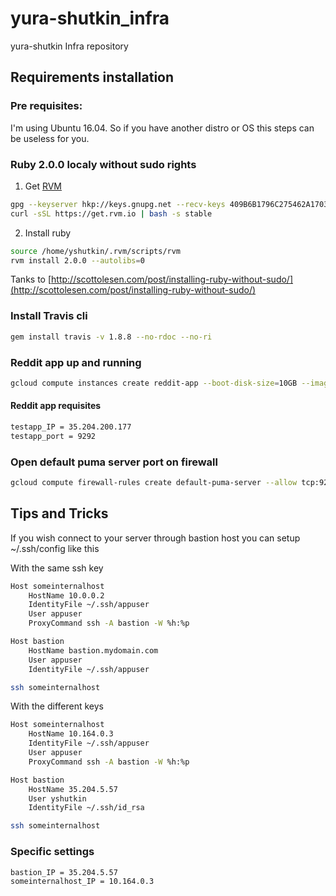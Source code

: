 # yura-shutkin_infra
yura-shutkin Infra repository

## Requirements installation

### Pre requisites:

I'm using Ubuntu 16.04. So if you have another distro or OS this steps can be useless for you.

### Ruby 2.0.0 localy without sudo rights

1. Get [RVM](http://rvm.io/)
```bash
gpg --keyserver hkp://keys.gnupg.net --recv-keys 409B6B1796C275462A1703113804BB82D39DC0E3 7D2BAF1CF37B13E2069D6956105BD0E739499BDB
curl -sSL https://get.rvm.io | bash -s stable
```
2. Install ruby
```bash
source /home/yshutkin/.rvm/scripts/rvm
rvm install 2.0.0 --autolibs=0 
```
Tanks to [http://scottolesen.com/post/installing-ruby-without-sudo/](http://scottolesen.com/post/installing-ruby-without-sudo/)

### Install Travis cli
```bash
gem install travis -v 1.8.8 --no-rdoc --no-ri
```

### Reddit app up and running
```bash
gcloud compute instances create reddit-app --boot-disk-size=10GB --image-family ubuntu-1604-lts --image-project=ubuntu-os-cloud --machine-type=g1-small --tags puma-server --restart-on-failure --metadata startup-script-url=https://raw.githubusercontent.com/Otus-DevOps-2018-02/yura-shutkin_infra/cloud-testapp/config-scripts/startup.s
```

#### Reddit app requisites
```bash
testapp_IP = 35.204.200.177
testapp_port = 9292
```

### Open default puma server port on firewall
```bash
gcloud compute firewall-rules create default-puma-server --allow tcp:9292 --network default --source-ranges 0.0.0.0/0 --target-tags puma-server
```

## Tips and Tricks

If you wish connect to your server through bastion host you can setup ~/.ssh/config like this

With the same ssh key
```bash
Host someinternalhost
    HostName 10.0.0.2
    IdentityFile ~/.ssh/appuser
    User appuser
    ProxyCommand ssh -A bastion -W %h:%p

Host bastion
    HostName bastion.mydomain.com
    User appuser
    IdentityFile ~/.ssh/appuser

```
```bash
ssh someinternalhost
```
With the different keys
```bash
Host someinternalhost
    HostName 10.164.0.3
    IdentityFile ~/.ssh/appuser
    User appuser
    ProxyCommand ssh -A bastion -W %h:%p

Host bastion
    HostName 35.204.5.57
    User yshutkin
    IdentityFile ~/.ssh/id_rsa
```
```bash
ssh someinternalhost
```

### Specific settings

```bash
bastion_IP = 35.204.5.57
someinternalhost_IP = 10.164.0.3
```
